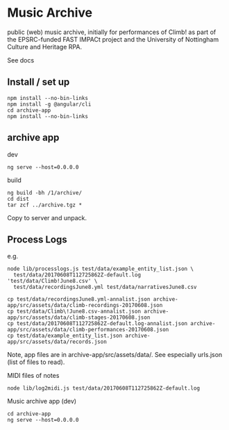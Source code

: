 # Music Archive

public (web) music archive, initially for performances of Climb! as
part of the EPSRC-funded FAST IMPACt project and the 
University of Nottingham Culture and Heritage RPA.

See docs

## Install / set up

```
npm install --no-bin-links
npm install -g @angular/cli
cd archive-app
npm install --no-bin-links
```

## archive app

dev
```
ng serve --host=0.0.0.0
```
build
```
ng build -bh /1/archive/
cd dist
tar zcf ../archive.tgz *
```
Copy to server and unpack.

## Process Logs

e.g.
```
node lib/processlogs.js test/data/example_entity_list.json \
  test/data/20170608T112725862Z-default.log 'test/data/Climb!June8.csv' \
  test/data/recordingsJune8.yml test/data/narrativesJune8.csv
  
cp test/data/recordingsJune8.yml-annalist.json archive-app/src/assets/data/climb-recordings-20170608.json
cp test/data/Climb\!June8.csv-annalist.json archive-app/src/assets/data/climb-stages-20170608.json
cp test/data/20170608T112725862Z-default.log-annalist.json archive-app/src/assets/data/climb-performances-20170608.json
cp test/data/example_entity_list.json archive-app/src/assets/data/records.json
```
Note, app files are in archive-app/src/assets/data/. See especially
urls.json (list of files to read).


MIDI files of notes
```
node lib/log2midi.js test/data/20170608T112725862Z-default.log
```

Music archive app (dev)
```
cd archive-app
ng serve --host=0.0.0.0
```
